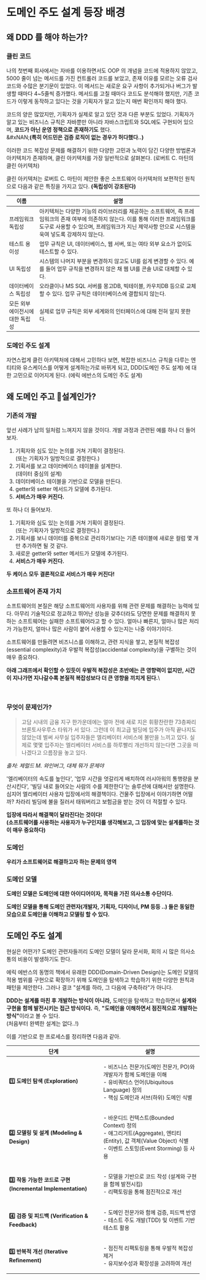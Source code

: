 # 도메인 주도 설계 등장 배경

## 왜 DDD 를 해야 하는가?&#x20;

### 클린 코드&#x20;

나의 첫번째 회사에서는 자바를 이용하면서도 OOP 의 개념을 코드에 적용하지 않았고, 5000 줄이 넘는 메서드를 가진 컨트롤러 코드를 보았고, 존재 이유를 모르는 오류 검사 코드와 수많은 분기문이 있었다. 이 메서드는 새로운 요구 사항이 추가되거나 버그가 발생할 때마다 4\~5줄씩 증가했다. 메서드를 고칠 때마다 코드도 분석해야 했지만, 기존 코드가 이렇게 동작하고 있다는 것을 기획자가 알고 있는지 매번 확인까지 해야 했다.

코드의 양은 많았지만, 기획자가 실제로 알고 있던 것과 다른 부분도 있었다. 기획자가 알고 있는 비즈니스 규칙은 자바뿐만 아니라 자바스크립트와 SQL에도 구현되어 있으며, **코드가 아닌 운영 정책으로 존재하기도** 했다.\
&#xNAN;**(특히 어드민은 검증 로직이 없는 경우가 허다했다..)**&#x20;

이러한 코드 복잡성 문제를 해결하기 위한 다양한 고민과 노력이 담긴 다양한 방법론과 아키텍처가 존재하며, 클린 아키텍처를 가장 일반적으로 살펴본다. (로버트 C. 마틴의 클린 아키텍처)

클린 아키텍처는 로버트 C. 마틴이 제안한 좋은 소프트웨어 아키텍처의 보편적인 원칙으로 다음과 같은 특징을 가지고 있다. **(독립성이 강조된다)**&#x20;

| 이름                 | 설명                                                                                                                                  |
| ------------------ | ----------------------------------------------------------------------------------------------------------------------------------- |
| 프레임워크 독립성          | 아키텍처는 다양한 기능의 라이브러리를 제공하는 소프트웨어, 즉 프레임워크의 존재 여부에 의존하지 않는다. 이를 통해 이러한 프레임워크를 도구로 사용할 수 있으며, 프레임워크가 지닌 제약사항 안으로 시스템을 욱여 넣도록 강제하지 않는다. |
| 테스트 용이성            | 업무 규칙은 UI, 데이터베이스, 웹 서버, 또는 여타 외부 요소가 없이도 테스트할 수 있다.                                                                                |
| UI 독립성             | 시스템의 나머지 부분을 변경하지 않고도 UI를 쉽게 변경할 수 있다. 예를 들어 업무 규칙을 변경하지 않은 채 웹 UI를 콘솔 UI로 대체할 수 있다.                                                |
| 데이터베이스 독립성         | 오라클이나 MS SQL 서버를 몽고DB, 빅테이블, 카우치DB 등으로 교체할 수 있다. 업무 규칙은 데이터베이스에 결합되지 않는다.                                                           |
| 모든 외부 에이전시에 대한 독립성 | 실제로 업무 규칙은 외부 세계와의 인터페이스에 대해 전혀 알지 못한다.                                                                                             |

### 도메인 주도 설계&#x20;

자연스럽게 클린 아키텍처에 대해서 고민하다 보면, 복잡한 비즈니스 규칙을 다루는 엔티티와 유스케이스를 어떻게 설계하는가로 바뀌게 되고, DDD(도메인 주도 설계) 에 대한 고민으로 이어지게 된다. (에릭 에반스의 도메인 주도 설계)

## 왜 도메인 주고 설계인가?&#x20;

### 기존의 개발&#x20;

앞선 사례가 남의 일처럼 느껴지지 않을 것이다. 개발 과정과 관련된 예를 하나 더 들어보자.

1. 기획자와 심도 있는 논의를 거쳐 기획이 결정된다.\
   (또는 기획자가 일방적으로 결정한다.)
2. 기획서를 보고 데이터베이스 테이블을 설계한다.\
   (데이터 중심의 설계)&#x20;
3. 데이터베이스 테이블을 기반으로 모델을 만든다.
4. getter와 setter 메서드가 모델에 추가된다.
5. **서비스가 매우 커진다.**

또 하나 더 들어보자.

1. 기획자와 심도 있는 논의를 거쳐 기획이 결정된다.\
   (또는 기획자가 일방적으로 결정한다.)
2. 기획서를 보니 데이터를 중복으로 관리하기보다는 기존 테이블에 새로운 컬럼 몇 개만 추가하면 될 것 같다.
3. 새로운 getter와 setter 메서드가 모델에 추가된다.
4. **서비스가 매우 커진다.**

**두 케이스 모두 결론적으로 서비스가 매우 커진다!**

### 소프트웨어 존재 가치&#x20;

소프트웨어의 본질은 해당 소프트웨어의 사용자를 위해 관련 문제를 해결하는 능력에 있다. 아무리 기술적으로 정교하고 뛰어난 성능을 갖추더라도 당면한 문제를 해결하지 못하는 소프트웨어는 실패한 소프트웨어라고 할 수 있다. 얼마나 빠른지, 얼마나 많은 처리가 가능한지, 얼마나 많은 사람이 붙어 사용할 수 있는지는 나중 이야기이다.

소프트웨어를 만들려면 비즈니스를 이해하고, 관련 지식을 쌓고, 본질적 복잡성(essential complexity)과 우발적 복잡성(accidental complexity)을 구별하는 것이 매우 중요하다.

**아래 그래프에서 확인할 수 있듯이 우발적 복잡성은 초반에는 큰 영향력이 없지만, 시간이 지나가면 지나갈수록 본질적 복잡성보다 더 큰 영향을 끼치게 된다.**\


<figure><img src="../../../../../.gitbook/assets/스크린샷 2025-02-08 13.16.41.png" alt=""><figcaption></figcaption></figure>

### 무엇이 문제인가?&#x20;

> 고담 시내의 금융 지구 한가운데에는 얼마 전에 새로 지은 휘황찬란한 73층짜리 브론토사우루스 타워가 서 있다. 그런데 이 최고급 빌딩에 입주가 아직 끝나지도 않았는데 벌써 사무실 입주자들은 엘리베이터 서비스에 불만을 느끼고 있다. 실제로 몇몇 입주자는 엘리베이터 서비스를 하루빨리 개선하지 않는다면 그곳을 떠나겠다고 으름장을 놓고 있다.

_출처: 제럴드 M. 와인버그, 대체 뭐가 문제야_

'엘리베이터의 속도를 높인다', '업무 시간을 엇갈리게 배치하여 러시아워의 통행량을 분산시킨다', '빌딩 내로 들어오는 사람의 수를 제한한다'는 솔루션에 대해서만 설명한다. 심지어 엘리베이터 사용자 입장에서의 해결책이다. 건물주 입장에서 이야기하면 어떨까? 차라리 빌딩에 불을 질러서 태워버리고 보험금을 받는 것이 더 적절할 수 있다.

**입장에 따라서 해결책이 달라진다는 것이다!**\
**(소프트웨어를 사용하는 사용자가 누구인지를 생각해보고, 그 입장에 맞는 설계를하는 것이 매우 중요하다)**&#x20;

### 도메인&#x20;

**우리가 소프트웨어로 해결하고자 하는 문제의 영역**

### **도메인 모델**&#x20;

**도메인 모델은 도메인에 대한 아이디어이자, 목적을 가진 의사소통 수단이다.**

**도메인 모델을 통해 도메인 관련자(개발자, 기획자, 디자이너, PM 등등 ..) 들은 동일한 모습으로 도메인을 이해하고 모델링 할 수 있다.**&#x20;

## 도메인 주도 설계&#x20;

현실은 어떤가? 도메인 관련자들끼리 도메인 모델이 달라 문서화, 회의 시 많은 의사소통의 비용이 발생하기도 한다.&#x20;

에릭 에반스의 동명의 책에서 유래한 DDD(Domain-Driven Design)는 도메인 모델의 적용 범위를 구현으로 확장하기 위해 도메인을 탐색하고 학습하기 위한 다양한 원칙과 패턴을 제안한다. 그러나 결코 "설계를 하라, 그 다음에 구축하라"가 아니다.

**DDD는 설계를 마친 후 개발하는 방식이 아니라,** 도메인을 탐색하고 학습하면서 **설계와 구현을 함께 발전시키는 접근 방식이다.** 즉, **"도메인을 이해하면서 점진적으로 개발하는 방식"**&#xC774;라고 볼 수 있다. \
(처음부터 완벽한 설계는 없다..!)&#x20;

이를 기반으로 한 프로세스를 정리하면 다음과 같아.

| 단계                                                 | 설명                                                                                                                                 |
| -------------------------------------------------- | ---------------------------------------------------------------------------------------------------------------------------------- |
| **1️⃣ 도메인 탐색 (Exploration)**                       | <p>- 비즈니스 전문가(도메인 전문가, PO)와 개발자가 함께 도메인을 이해<br>- 유비쿼터스 언어(Ubiquitous Language) 정의<br>- 핵심 도메인과 서브(하위) 도메인 식별</p>                   |
| **2️⃣ 모델링 및 설계 (Modeling & Design)**               | <p>- 바운디드 컨텍스트(Bounded Context) 정의<br>- 애그리거트(Aggregate), 엔티티(Entity), 값 객체(Value Object) 식별<br>- 이벤트 스토밍(Event Storming) 등 사용</p> |
| **3️⃣ 작동 가능한 코드로 구현 (Incremental Implementation)** | <p>- 모델을 기반으로 코드 작성 (설계와 구현을 함께 발전시킴)<br>- 리팩토링을 통해 점진적으로 개선</p>                                                                   |
| **4️⃣ 검증 및 피드백 (Verification & Feedback)**         | <p>- 도메인 전문가와 함께 검증, 피드백 반영<br>- 테스트 주도 개발(TDD) 및 이벤트 기반 테스트 활용</p>                                                                |
| **5️⃣ 반복적 개선 (Iterative Refinement)**              | <p>- 점진적 리팩토링을 통해 우발적 복잡성 제거<br>- 유지보수성과 확장성을 고려하여 개선</p>                                                                          |
